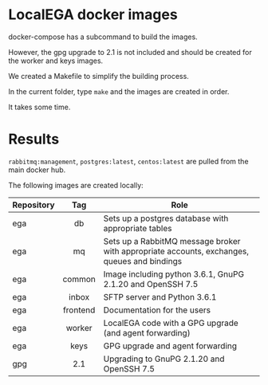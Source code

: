 # LocalEGA docker images

docker-compose has a subcommand to build the images.

However, the gpg upgrade to 2.1 is not included and should be created for the worker and keys images.

We created a Makefile to simplify the building process.

In the current folder, type `make` and the images are created in order.

It takes some time.

# Results

`rabbitmq:management`, `postgres:latest`, `centos:latest` are pulled from the main docker hub.

The following images are created locally:

| Repository  | Tag  | Role |
|-------------|:----:|------|
| ega | db        | Sets up a postgres database with appropriate tables |
| ega | mq        | Sets up a RabbitMQ message broker with appropriate accounts, exchanges, queues and bindings |
| ega | common    | Image including python 3.6.1, GnuPG 2.1.20 and OpenSSH 7.5 |
| ega | inbox     | SFTP server and Python 3.6.1 |
| ega | frontend  | Documentation for the users |
| ega | worker    | LocalEGA code with a GPG upgrade (and agent forwarding) |
| ega | keys      | GPG upgrade and agent forwarding |
| gpg | 2.1       | Upgrading to GnuPG 2.1.20 and OpenSSH 7.5 |

